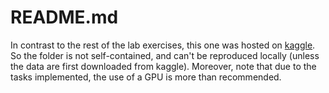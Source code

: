 # README.md
In contrast to the rest of the lab exercises, this one was hosted on [kaggle][kg]. So the folder is not self-contained, and can't be reproduced locally (unless the data are first downloaded from kaggle). Moreover, note that due to the tasks implemented, the use of a GPU is more than recommended.

[kg]: <https://www.kaggle.com/c/multitask-music-classification-2020/overview>
